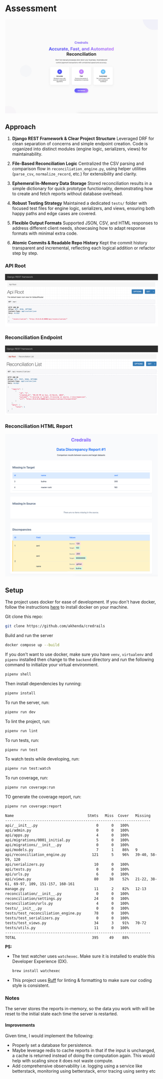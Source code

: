 # Assessment

![Landing](./.github/images/demo-1.jpg)

## Approach

1. **Django REST Framework & Clear Project Structure**
Leveraged DRF for clean separation of concerns and simple endpoint creation. Code is organized into distinct modules (engine logic, serializers, views) for maintainability.

1. **File-Based Reconciliation Logic**
Centralized the CSV parsing and comparison flow in `reconciliation_engine.py`, using helper utilities (`parse_csv`, `normalize_record`, etc.) for extensibility and clarity.

1. **Ephemeral In-Memory Data Storage**
Stored reconciliation results in a simple dictionary for quick prototype functionality, demonstrating how to create and fetch reports without database overhead.

1. **Robust Testing Strategy**
Maintained a dedicated `tests/` folder with focused test files for engine logic, serializers, and views, ensuring both happy paths and edge cases are covered.

1. **Flexible Output Formats**
Supported JSON, CSV, and HTML responses to address different client needs, showcasing how to adapt response formats with minimal extra code.

1. **Atomic Commits & Readable Repo History**
Kept the commit history transparent and incremental, reflecting each logical addition or refactor step by step.

### API Root

![Root](./.github/images/demo-2.png)

### Reconciliation Endpoint

![Reconciliation](./.github/images/demo-3.png)

### Reconciliation HTML Report

![Reconciliation HTML Report](./.github/images/demo-4.png)

## Setup

The project uses docker for ease of development. If you don't have docker, follow the instructions [here](https://docs.docker.com/engine/install/) to install docker on your machine.

Git clone this repo:

```sh
git clone https://github.com/akhenda/credrails
```

Build and run the server

```sh
docker compose up --build
```

If you don't want to use docker, make sure you have `venv`, `virtualenv` and `pipenv` installed then change to the `backend` directory and run the following command to initialize your virtual environment.

```sh
pipenv shell
```

Then install dependencies by running:

```sh
pipenv install
```

To run the server, run:

```sh
pipenv run dev
```

To lint the project, run:

```sh
pipenv run lint
```

To run tests, run:

```sh
pipenv run test
```

To watch tests while developing, run:

```sh
pipenv run test:watch
```

To run coverage, run:

```sh
pipenv run coverage:run
```

TO generate the coverage report, run:

```sh
pipenv run coverage:report
```

```
Name                                  Stmts   Miss  Cover   Missing
-------------------------------------------------------------------
api/__init__.py                           0      0   100%
api/admin.py                              0      0   100%
api/apps.py                               4      0   100%
api/migrations/0001_initial.py            5      0   100%
api/migrations/__init__.py                0      0   100%
api/models.py                             7      1    86%   9
api/reconciliation_engine.py            121      5    96%   39-40, 58-59, 120
api/serializers.py                       10      0   100%
api/tests.py                              0      0   100%
api/urls.py                               6      0   100%
api/views.py                             80     38    52%   21-22, 38-61, 69-97, 109, 151-157, 160-161
manage.py                                11      2    82%   12-13
reconciliation/__init__.py                0      0   100%
reconciliation/settings.py               24      0   100%
reconciliation/urls.py                    4      0   100%
tests/__init__.py                         0      0   100%
tests/test_reconciliation_engine.py      78      0   100%
tests/test_serializers.py                 0      0   100%
tests/test_views.py                      34      3    91%   70-72
tests/utils.py                           11      0   100%
-------------------------------------------------------------------
TOTAL                                   395     49    88%
```

**PS:**

- The test watcher uses `watchexec`. Make sure it is installed to enable this Developer Experience (DX).

    ```sh
    brew install watchexec
    ```

- This project uses [Ruff](https://docs.astral.sh/ruff/) for linting & formatting to make sure our coding style is consistent.

### Notes

The server stores the reports in-memory, so the data you work with will be reset to the initial state each time the server is restarted.

#### Improvements

Given time, I would implement the following:

- Properly set a database for persistence.
- Maybe leverage redis to cache reports in that if the input is unchanged, a cache is returned instead of doing the computation again. This would help with scaling since it does not waste compute.
- Add comprehensive observability i.e. logging using a service like betterstack, monitoring using betterstack, error tracing using sentry etc
